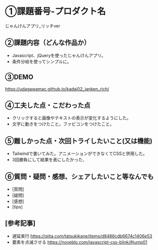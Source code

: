# ①課題番号-プロダクト名
じゃんけんアプリ_リッチver

## ②課題内容（どんな作品か）
- Javascript、jQueryを使ったじゃんけんアプリ。
- 条件分岐を使ってシンプルに。

## ③DEMO
https://udagawamac.github.io/kadai02_janken_rich/

## ④工夫した点・こだわった点
- クリックすると画像やテキストの表示が変化するようにした。
- 文字に動きをつけたこと。ファビコンをつけたこと。

## ⑤難しかった点・次回トライしたいこと(又は機能)
- Tailwindで書いてみた。アニメーションができなくてCSSと併用した。
- 3回勝負にして結果を表にしたかった、

## ⑥質問・疑問・感想、シェアしたいこと等なんでも
- [質問] 
- [疑問]
- [感想] 
- [tips] 

## [参考記事]
- 遅延実行
  https://qiita.com/tatsukikane/items/d8486cdb6674c1406e53
- 要素を点滅させる
  https://noveblo.com/javascript-css-blink/#jump01
